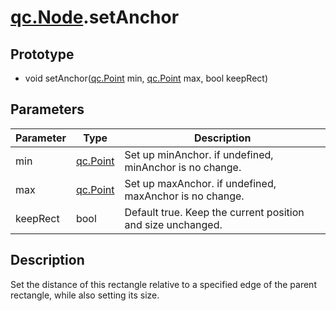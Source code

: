 # [qc.Node](CNode.md).setAnchor

## Prototype
* void setAnchor([qc.Point](../geom/Point.md) min, [qc.Point](../geom/Point.md) max, bool keepRect)

## Parameters
| Parameter | Type | Description |
| --------- | --------- | --------- |
| min | [qc.Point](../geom/Point.md) | Set up minAnchor. if undefined, minAnchor is no change. |
| max | [qc.Point](../geom/Point.md) | Set up maxAnchor. if undefined, maxAnchor is no change. |
| keepRect | bool | Default true. Keep the current position and size unchanged. |

## Description
Set the distance of this rectangle relative to a specified edge of the parent rectangle, while also setting its size.

